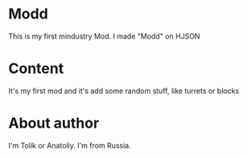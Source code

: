 # Modd
This is my first mindustry Mod. I made "Modd" on HJSON
# Content
It's my first mod and it's add some random stuff, like turrets or blocks
# About author
I'm Tolik or Anatoliy.
I'm from Russia.















